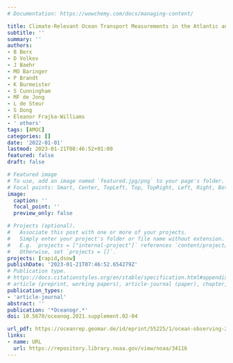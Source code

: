 ```yaml
---
# Documentation: https://wowchemy.com/docs/managing-content/

title: Climate-Relevant Ocean Transport Measurements in the Atlantic and Arctic Oceans
subtitle: ''
summary: ''
authors:
- B Berx
- D Volkov
- J Baehr
- MO Baringer
- P Brandt
- K Burmeister
- S Cunningham
- MF de Jong
- L de Steur
- S Dong
- Eleanor Frajka-Williams
- ' others'
tags: [AMOC]
categories: []
date: '2022-01-01'
lastmod: 2023-01-21T08:46:52+01:00
featured: false
draft: false

# Featured image
# To use, add an image named `featured.jpg/png` to your page's folder.
# Focal points: Smart, Center, TopLeft, Top, TopRight, Left, Right, BottomLeft, Bottom, BottomRight.
image:
  caption: ''
  focal_point: ''
  preview_only: false

# Projects (optional).
#   Associate this post with one or more of your projects.
#   Simply enter your project's folder or file name without extension.
#   E.g. `projects = ["internal-project"]` references `content/project/deep-learning/index.md`.
#   Otherwise, set `projects = []`.
projects: [rapid,dsow]
publishDate: '2023-01-21T07:46:52.654279Z'
# Publication type.
# https://docs.citationstyles.org/en/stable/specification.html#appendix-iii-types
# article (preprint, working papers), article-journal (paper), chapter, dataset, document (catch all), motion_picture (video), post (post on online forum), post-weblog (post on blog), report (technical report, with container-title for chapter within larger report), software, thesis, citation-key (bibtex key) or citation-label (Ferr78, formatted as output label), doi, event-title (name of event), event-place (geographic location), keyword, language (e.g., en or de), license (copyright information), note (descriptive note), publisher, title, t
publication_types:
- 'article-journal'
abstract: ''
publication: '*Oceanogr.*'
doi: 10.5670/oceanog.2021.supplement.02-04

url_pdf: https://oceanrep.geomar.de/id/eprint/55225/1/ocean-observing-2021-berx.pdf
links:
- name: URL
  url: https://repository.library.noaa.gov/view/noaa/34116
---
```

